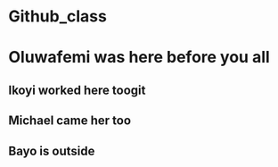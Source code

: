 # Github_class

# Oluwafemi was here before you all

## Ikoyi worked here toogit

## Michael came her too

## Bayo is outside
